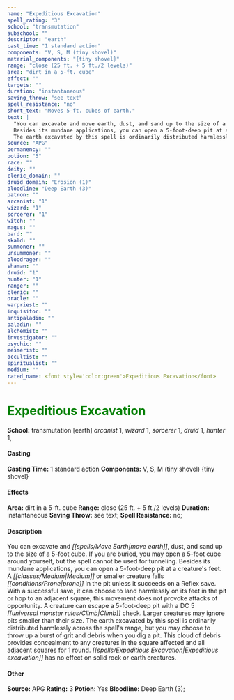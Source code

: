 ```yaml
---
name: "Expeditious Excavation"
spell_rating: "3"
school: "transmutation"
subschool: ""
descriptor: "earth"
cast_time: "1 standard action"
components: "V, S, M (tiny shovel)"
material_components: "{tiny shovel}"
range: "close (25 ft. + 5 ft./2 levels)"
area: "dirt in a 5-ft. cube"
effect: ""
targets: ""
duration: "instantaneous"
saving_throw: "see text"
spell_resistance: "no"
short_text: "Moves 5-ft. cubes of earth."
text: |
  "You can excavate and move earth, dust, and sand up to the size of a 5-foot cube. If you are buried, you may open a 5-foot cube around yourself, but the spell cannot be used for tunneling.
  Besides its mundane applications, you can open a 5-foot-deep pit at a creature's feet. A Medium or smaller creature falls prone in the pit unless it succeeds on a Reflex save. With a successful save, it can choose to land harmlessly on its feet in the pit or hop to an adjacent square; this movement does not provoke attacks of opportunity. A creature can escape a 5-foot-deep pit with a DC 5 Climb check. Larger creatures may ignore pits smaller than their size.
  The earth excavated by this spell is ordinarily distributed harmlessly across the spell's range, but you may choose to throw up a burst of grit and debris when you dig a pit. This cloud of debris provides concealment to any creatures in the square affected and all adjacent squares for 1 round. _Expeditious excavation_ has no effect on solid rock or earth creatures."
source: "APG"
permanency: ""
potion: "5"
race: ""
deity: ""
cleric_domain: ""
druid_domain: "Erosion (1)"
bloodline: "Deep Earth (3)"
patron: ""
arcanist: "1"
wizard: "1"
sorcerer: "1"
witch: ""
magus: ""
bard: ""
skald: ""
summoner: ""
unsummoner: ""
bloodrager: ""
shaman: ""
druid: "1"
hunter: "1"
ranger: ""
cleric: ""
oracle: ""
warpriest: ""
inquisitor: ""
antipaladin: ""
paladin: ""
alchemist: ""
investigator: ""
psychic: ""
mesmerist: ""
occultist: ""
spiritualist: ""
medium: ""
rated_name: <font style='color:green'>Expeditious Excavation</font>
---
```


# <font style='color:green'>Expeditious Excavation</font> 
**School:** transmutation [earth] 
_arcanist_ 1, _wizard_ 1, _sorcerer_ 1, _druid_ 1, _hunter_ 1, 
#### Casting
**Casting Time:** 1 standard action
 **Components:** V, S, M (tiny shovel) {tiny shovel}
 #### Effects
**Area:** dirt in a 5-ft. cube
**Range:** close (25 ft. + 5 ft./2 levels)
**Duration:** instantaneous
**Saving Throw:** see text; **Spell Resistance:** no; 
 #### Description
You can excavate and _[[spells/Move Earth|move earth]]_, dust, and sand up to the size of a 5-foot cube. If you are buried, you may open a 5-foot cube around yourself, but the spell cannot be used for tunneling.
  Besides its mundane applications, you can open a 5-foot-deep pit at a creature's feet. A _[[classes/Medium|Medium]]_ or smaller creature falls _[[conditions/Prone|prone]]_ in the pit unless it succeeds on a Reflex save. With a successful save, it can choose to land harmlessly on its feet in the pit or hop to an adjacent square; this movement does not provoke attacks of opportunity. A creature can escape a 5-foot-deep pit with a DC 5 _[[universal monster rules/Climb|Climb]]_ check. Larger creatures may ignore pits smaller than their size.
  The earth excavated by this spell is ordinarily distributed harmlessly across the spell's range, but you may choose to throw up a burst of grit and debris when you dig a pit. This cloud of debris provides concealment to any creatures in the square affected and all adjacent squares for 1 round. _[[spells/Expeditious Excavation|Expeditious excavation]]_ has no effect on solid rock or earth creatures.

 #### Other
**Source:** APG
**Rating:** 3
**Potion:** Yes
**Bloodline:** Deep Earth (3); 
